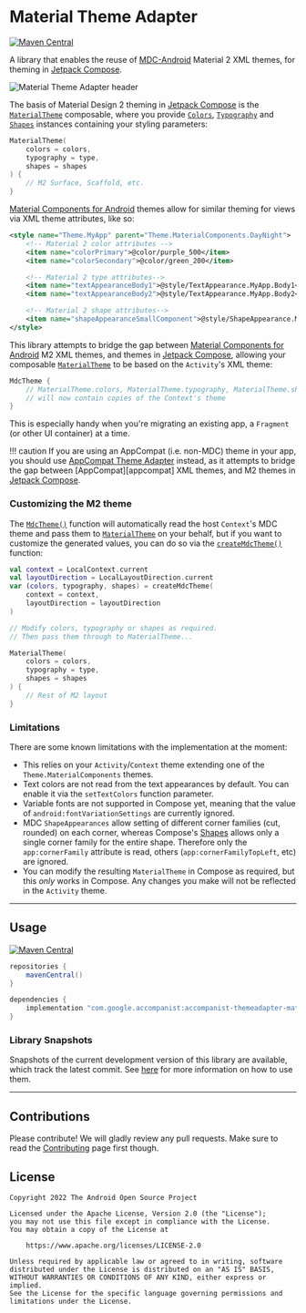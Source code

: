 # Material Theme Adapter

[![Maven Central](https://img.shields.io/maven-central/v/com.google.accompanist/accompanist-themeadapter-material)](https://search.maven.org/search?q=g:com.google.accompanist)

A library that enables the reuse of [MDC-Android][mdc] Material 2 XML themes, for theming in [Jetpack Compose][compose].

![Material Theme Adapter header](material-header.png)

The basis of Material Design 2 theming in [Jetpack Compose][compose] is the [`MaterialTheme`][materialtheme] composable, where you provide [`Colors`][colors], [`Typography`][typography] and [`Shapes`][shapes] instances containing your styling parameters:

``` kotlin
MaterialTheme(
    colors = colors,
    typography = type,
    shapes = shapes
) {
    // M2 Surface, Scaffold, etc.
}
```

[Material Components for Android][mdc] themes allow for similar theming for views via XML theme attributes, like so:

``` xml
<style name="Theme.MyApp" parent="Theme.MaterialComponents.DayNight">
    <!-- Material 2 color attributes -->
    <item name="colorPrimary">@color/purple_500</item>
    <item name="colorSecondary">@color/green_200</item>

    <!-- Material 2 type attributes-->
    <item name="textAppearanceBody1">@style/TextAppearance.MyApp.Body1</item>
    <item name="textAppearanceBody2">@style/TextAppearance.MyApp.Body2</item>

    <!-- Material 2 shape attributes-->
    <item name="shapeAppearanceSmallComponent">@style/ShapeAppearance.MyApp.SmallComponent</item>
</style>
```

This library attempts to bridge the gap between [Material Components for Android][mdc] M2 XML themes, and themes in [Jetpack Compose][compose], allowing your composable [`MaterialTheme`][materialtheme] to be based on the `Activity`'s XML theme:


``` kotlin
MdcTheme {
    // MaterialTheme.colors, MaterialTheme.typography, MaterialTheme.shapes
    // will now contain copies of the Context's theme
}
```

This is especially handy when you're migrating an existing app, a `Fragment` (or other UI container) at a time.

!!! caution
If you are using an AppCompat (i.e. non-MDC) theme in your app, you should use
[AppCompat Theme Adapter](https://github.com/google/accompanist/tree/main/themeadapter-appcompat)
instead, as it attempts to bridge the gap between [AppCompat][appcompat] XML themes, and M2 themes in [Jetpack Compose][compose].

### Customizing the M2 theme

The [`MdcTheme()`][mdctheme] function will automatically read the host `Context`'s MDC theme and pass them to [`MaterialTheme`][materialtheme] on your behalf, but if you want to customize the generated values, you can do so via the [`createMdcTheme()`][createmdctheme] function:

``` kotlin
val context = LocalContext.current
val layoutDirection = LocalLayoutDirection.current
var (colors, typography, shapes) = createMdcTheme(
    context = context,
    layoutDirection = layoutDirection
)

// Modify colors, typography or shapes as required.
// Then pass them through to MaterialTheme...

MaterialTheme(
    colors = colors,
    typography = type,
    shapes = shapes
) {
    // Rest of M2 layout
}
```

### Limitations

There are some known limitations with the implementation at the moment:

* This relies on your `Activity`/`Context` theme extending one of the `Theme.MaterialComponents` themes.
* Text colors are not read from the text appearances by default. You can enable it via the `setTextColors` function parameter.
* Variable fonts are not supported in Compose yet, meaning that the value of `android:fontVariationSettings` are currently ignored.
* MDC `ShapeAppearances` allow setting of different corner families (cut, rounded) on each corner, whereas Compose's [Shapes][shapes] allows only a single corner family for the entire shape. Therefore only the `app:cornerFamily` attribute is read, others (`app:cornerFamilyTopLeft`, etc) are ignored.
* You can modify the resulting `MaterialTheme` in Compose as required, but this _only_ works in Compose. Any changes you make will not be reflected in the `Activity` theme.

---

## Usage

[![Maven Central](https://img.shields.io/maven-central/v/com.google.accompanist/accompanist-themeadapter-material)](https://search.maven.org/search?q=g:com.google.accompanist)

``` groovy
repositories {
    mavenCentral()
}

dependencies {
    implementation "com.google.accompanist:accompanist-themeadapter-material:<version>"
}
```

### Library Snapshots

Snapshots of the current development version of this library are available, which track the latest commit. See [here](../using-snapshot-version) for more information on how to use them.

---

## Contributions

Please contribute! We will gladly review any pull requests.
Make sure to read the [Contributing](../contributing) page first though.

## License

```
Copyright 2022 The Android Open Source Project
 
Licensed under the Apache License, Version 2.0 (the "License");
you may not use this file except in compliance with the License.
You may obtain a copy of the License at

    https://www.apache.org/licenses/LICENSE-2.0

Unless required by applicable law or agreed to in writing, software
distributed under the License is distributed on an "AS IS" BASIS,
WITHOUT WARRANTIES OR CONDITIONS OF ANY KIND, either express or implied.
See the License for the specific language governing permissions and
limitations under the License.
```

[compose]: https://developer.android.com/jetpack/compose
[mdc]: https://github.com/material-components/material-components-android
[mdctheme]: ../api/themeadapter-material/com.google.accompanist.themeadapter.material/-mdc-theme.html
[createmdctheme]: ../api/themeadapter-material/com.google.accompanist.themeadapter.material/create-mdc-theme.html
[materialtheme]: https://developer.android.com/reference/kotlin/androidx/compose/material/MaterialTheme
[colors]: https://developer.android.com/reference/kotlin/androidx/compose/material/Colors
[typography]: https://developer.android.com/reference/kotlin/androidx/compose/material/Typography
[shapes]: https://developer.android.com/reference/kotlin/androidx/compose/material/Shapes